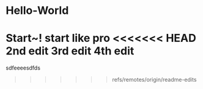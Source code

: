# Hello-World
Start~!
start like pro
<<<<<<< HEAD
2nd edit
3rd edit
4th edit
=======
sdfeeeesdfds
>>>>>>> refs/remotes/origin/readme-edits

